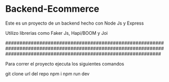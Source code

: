 # Backend-Ecommerce


Este es un proyecto de un backend hecho con Node Js y Express

Utilizo librerias como Faker Js, Hapi/BOOM y Joi


#######################################################################################################################################################################

Para correr el proyecto ejecuta los siguientes comandos 

git clone url del repo
npm i 
npm run dev
